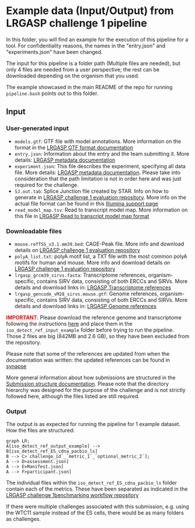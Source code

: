 # Example data (Input/Output) from LRGASP challenge 1 pipeline

In this folder, you will find an example for the execution of this pipeline for a tool. For confidentiality reasons,
the names in the "entry.json" and "experiments.json" have been changed.

The input for this pipeline is a folder path (Multiple files are needed), but only 4 files are needed from a user perspective;
the rest can be downloaded depending on the organism that you used.

The example showcased in the main README of the repo for running `pipeline.bash` points out to this folder.
## Input

### User-generated input
- `models.gtf`: GTF file with model annotations. More information on the format in the [LRGASP GTF format documentation](https://lrgasp.github.io/lrgasp-submissions/docs/model-format.html)
- `entry.json`: Information about the entry and the team submitting it. More details: [LRGASP metadata documentation](https://lrgasp.github.io/lrgasp-submissions/docs/metadata.html)
- `experiment.json`: This file describes the experiment, specifying all data file. More details: [LRGASP metadata documentation](https://lrgasp.github.io/lrgasp-submissions/docs/metadata.html).
   Please take into consideration that the path limitation is not in order here and was just required for the challenge.
- `SJ.out.tab`: Splice Junction file created by STAR. Info on how to generate in [LRGASP challenge 1 evaluation repository](https://github.com/LRGASP/lrgasp-challenge-1-evaluation#run-sqanti3).
   More info on the actual file format can be found in this [Illumina support page](https://support.illumina.com/content/dam/illumina-support/help/Illumina_DRAGEN_Bio_IT_Platform_v3_7_1000000141465/Content/SW/Informatics/Dragen/TPipelineSJ_fDG.htm)
- `read_model_map.tsv`: Read to transcript model map. More information on this file in [LRGASP Read to transcript model map format](https://lrgasp.github.io/lrgasp-submissions/docs/read_model_map_format.html)

### Downloadable files
- `mouse.refTSS_v3.1.mm39.bed`: CAGE-Peak file. More info and download details on [LRGASP challenge 1 evaluation repository](https://github.com/LRGASP/lrgasp-challenge-1-evaluation#run-sqanti3)
- `polyA_list.txt`: polyA motif list, a TXT file with the most common polyA motifs for human and mouse. More info and download details on [LRGASP challenge 1 evaluation repository](https://github.com/LRGASP/lrgasp-challenge-1-evaluation#run-sqanti3)
- `lrgasp_grcm39_sirvs.fasta`: Transcriptome references, organism-specific, contains SIRV data, consisting of both ERCCs and SIRVs. More details and download links in: [LRGASP Transcriptome references](https://lrgasp.github.io/lrgasp-submissions/docs/reference-genomes.html#transcriptome-references)
- `lrgasp_gencode_vM28_sirvs.mouse.gtf`: Genome references, organism-specific, contains SIRV data, consisting of both ERCCs and SIRVs. More details and download links in: [LRGASP Genome references](https://lrgasp.github.io/lrgasp-submissions/docs/reference-genomes.html#genome-references)

<span style="color: red;">**IMPORTANT**</span>: Please download the reference genome and transcriptome following the instructions [here](https://lrgasp.github.io/lrgasp-submissions/docs/reference-genomes.html)
and place them in the `iso_detect_ref_input_example` folder before trying to run the pipeline. Those 2 files are big (842MB and 2.6 GB), so they have been excluded from the repository.

Please note that some of the references are updated from when the documentation was written: the updated references can be found in [synapse](https://www.synapse.org/#!Synapse:syn25683363)

More general information about how submissions are structured in the [Submission structure documentation](https://lrgasp.github.io/lrgasp-submissions/docs/submission.html).
Please note that the directory hierarchy was designed for the purpose of the challenge and is not strictly followed here, although the files listed are still required.

### Output

The output is as expected for running the pipeline for 1 example dataset. How the files are structured:
```mermaid
graph LR;
A[iso_detect_ref_output_example] --> B[iso_detect_ref_ES_cdna_pacbio_ls]
B --> C>`challenge_id`_`metric_1`_`optional_metric_2`];
A --> D>assessment.json]
A --> E>Manifest.json]
A --> F>participant.json]
```

The individual files within the `iso_detect_ref_ES_cdna_pacbio_ls` folder contain each of the metrics. These have been
separated as indicated in the [LRGASP challenge 1benchmarking workflow repository](https://github.com/ESapenaVentura/lrgasp_benchmarking_workflow)

If there were multiple challenges associated with this submission, e.g. using the WTC11 sample instead of the ES cells, 
there would be as many folders as challenges.